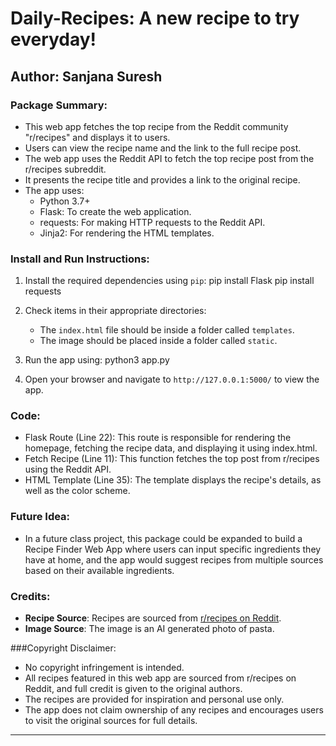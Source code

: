 # Daily-Recipes: A new recipe to try everyday! 
## Author: Sanjana Suresh

### Package Summary:
- This web app fetches the top recipe from the Reddit community "r/recipes" and displays it to users. 
- Users can view the recipe name and the link to the full recipe post.
- The web app uses the Reddit API to fetch the top recipe post from the r/recipes subreddit.
- It presents the recipe title and provides a link to the original recipe.
- The app uses:
   - Python 3.7+
   - Flask: To create the web application.
   - requests: For making HTTP requests to the Reddit API.
   - Jinja2: For rendering the HTML templates.


### Install and Run Instructions:
1. Install the required dependencies using `pip`:
   pip install Flask
   pip install requests

2. Check items in their appropriate directories:
   - The `index.html` file should be inside a folder called `templates`.
   - The image should be placed inside a folder called `static`.

3. Run the app using:
   python3 app.py

4. Open your browser and navigate to `http://127.0.0.1:5000/` to view the app.

### Code: 
- Flask Route (Line 22): This route is responsible for rendering the homepage, fetching the recipe data, and displaying it using index.html.
- Fetch Recipe (Line 11): This function fetches the top post from r/recipes using the Reddit API. 
- HTML Template (Line 35): The template displays the recipe's details, as well as the color scheme.

### Future Idea: 
- In a future class project, this package could be expanded to build a Recipe Finder Web App where users can input specific ingredients they have at home, and the app would suggest recipes from multiple sources based on their available ingredients.

### Credits:
- **Recipe Source**: Recipes are sourced from [r/recipes on Reddit](https://www.reddit.com/r/recipes/).
- **Image Source**: The image is an AI generated photo of pasta.

###Copyright Disclaimer:
- No copyright infringement is intended. 
- All recipes featured in this web app are sourced from r/recipes on Reddit, and full credit is given to the original authors. 
- The recipes are provided for inspiration and personal use only. 
- The app does not claim ownership of any recipes and encourages users to visit the original sources for full details.

---
